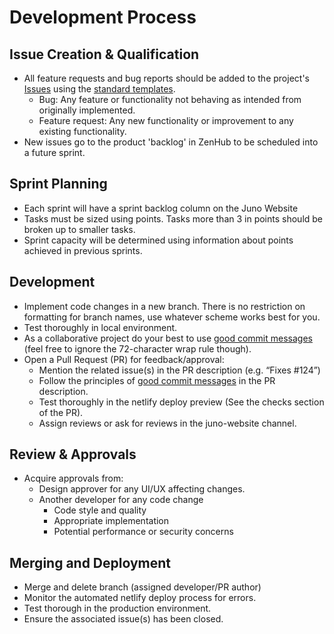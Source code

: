# Development Process

## Issue Creation & Qualification

- All feature requests and bug reports should be added to the project's
  [Issues](https://github.com/HackerYou/juno-website/issues) using the
  [standard templates](https://github.com/HackerYou/juno-website/issues/new).
  - Bug: Any feature or functionality not behaving as intended from originally implemented.
  - Feature request: Any new functionality or improvement to any existing functionality.
- New issues go to the product 'backlog' in ZenHub to be scheduled into a future sprint.

## Sprint Planning

- Each sprint will have a sprint backlog column on the Juno Website
- Tasks must be sized using points. Tasks more than 3 in points should be broken up to smaller
  tasks.
- Sprint capacity will be determined using information about points achieved in previous sprints.

## Development

- Implement code changes in a new branch. There is no restriction on formatting for branch names,
  use whatever scheme works best for you.
- Test thoroughly in local environment.
- As a collaborative project do your best to use
  [good commit messages](https://chris.beams.io/posts/git-commit/) (feel free to ignore the
  72-character wrap rule though).
- Open a Pull Request (PR) for feedback/approval:
  - Mention the related issue(s) in the PR description (e.g. “Fixes #124”)
  - Follow the principles of [good commit messages](https://chris.beams.io/posts/git-commit/) in the
    PR description.
  - Test thoroughly in the netlify deploy preview (See the checks section of the PR).
  - Assign reviews or ask for reviews in the juno-website channel.

## Review & Approvals

- Acquire approvals from:
  - Design approver for any UI/UX affecting changes.
  - Another developer for any code change
    - Code style and quality
    - Appropriate implementation
    - Potential performance or security concerns

## Merging and Deployment

- Merge and delete branch (assigned developer/PR author)
- Monitor the automated netlify deploy process for errors.
- Test thorough in the production environment.
- Ensure the associated issue(s) has been closed.
